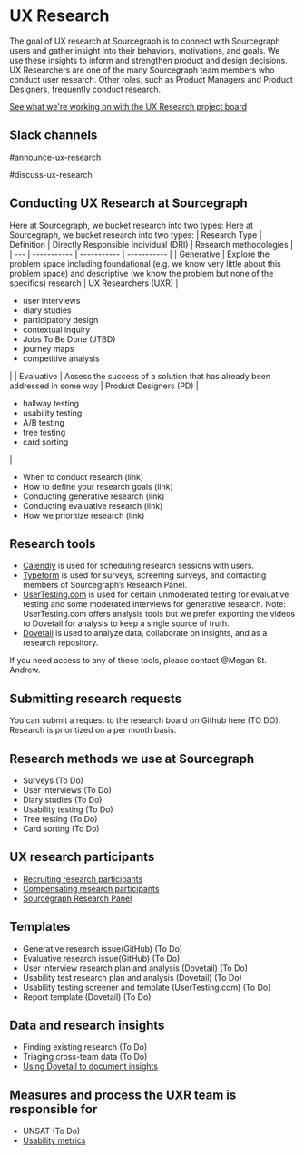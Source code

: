 # UX Research

The goal of UX research at Sourcegraph is to connect with Sourcegraph users and gather insight into their behaviors, motivations, and goals. We use these insights to inform and strengthen product and design decisions.
UX Researchers are one of the many Sourcegraph team members who conduct user research. Other roles, such as Product Managers and Product Designers, frequently conduct research.

[See what we're working on with the UX Research project board](https://github.com/orgs/sourcegraph/projects/344/views/1)

## Slack channels

#announce-ux-research

#discuss-ux-research

## Conducting UX Research at Sourcegraph

Here at Sourcegraph, we bucket research into two types:
Here at Sourcegraph, we bucket research into two types:
| Research Type | Definition | Directly Responsible Individual (DRI) | Research methodologies |
| --- | ----------- | ----------- | ----------- |
| Generative | Explore the problem space including foundational (e.g. we know very little about this problem space) and descriptive (we know the problem but none of the specifics) research | UX Researchers (UXR) | <ul><li>user interviews</li><li>diary studies</li><li>participatory design</li><li>contextual inquiry</li><li>Jobs To Be Done (JTBD)</li><li>journey maps</li><li>competitive analysis</li></ul> |
| Evaluative | Assess the success of a solution that has already been addressed in some way | Product Designers (PD) | <ul><li>hallway testing</li><li>usability testing</li><li>A/B testing</li><li>tree testing</li><li>card sorting</li></ul> |

- When to conduct research (link)
- How to define your research goals (link)
- Conducting generative research (link)
- Conducting evaluative research (link)
- How we prioritize research (link)

## Research tools

- [Calendly](https://calendly.com/) is used for scheduling research sessions with users.
- [Typeform](https://www.typeform.com/) is used for surveys, screening surveys, and contacting members of Sourcegraph’s Research Panel.
- [UserTesting.com](https://www.usertesting.com/) is used for certain unmoderated testing for evaluative testing and some moderated interviews for generative research. Note: UserTesting.com offers analysis tools but we prefer exporting the videos to Dovetail for analysis to keep a single source of truth.
- [Dovetail](https://dovetail.com/) is used to analyze data, collaborate on insights, and as a research repository.

If you need access to any of these tools, please contact @Megan St. Andrew.

## Submitting research requests

You can submit a request to the research board on Github here (TO DO). Research is prioritized on a per month basis.

## Research methods we use at Sourcegraph

- Surveys (To Do)
- User interviews (To Do)
- Diary studies (To Do)
- Usability testing (To Do)
- Tree testing (To Do)
- Card sorting (To Do)

## UX research participants

- [Recruiting research participants](./recruiting-research-participants.md)
- [Compensating research participants](./compensating-research-participants.md)
- [Sourcegraph Research Panel](./sourcegraph-research-panel.md)

## Templates

- Generative research issue(GitHub) (To Do)
- Evaluative research issue(GitHub) (To Do)
- User interview research plan and analysis (Dovetail) (To Do)
- Usability test research plan and analysis (Dovetail) (To Do)
- Usability testing screener and template (UserTesting.com) (To Do)
- Report template (Dovetail) (To Do)

## Data and research insights

- Finding existing research (To Do)
- Triaging cross-team data (To Do)
- [Using Dovetail to document insights](./using-dovetail-to-document-insights.md)

## Measures and process the UXR team is responsible for

- UNSAT (To Do)
- [Usability metrics](./usability-metrics.md)
